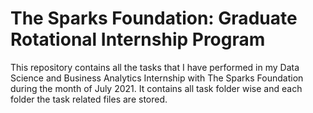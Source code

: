 # The Sparks Foundation: Graduate Rotational Internship Program
This repository contains all the tasks that I have performed in my Data Science and Business Analytics Internship with The Sparks Foundation during the month of July 2021.
It contains all task folder wise and each folder the task related files are stored.
